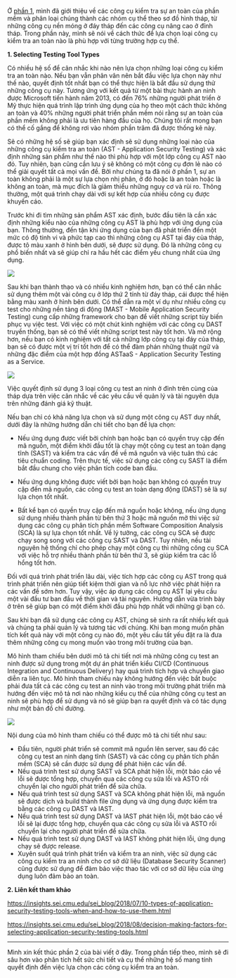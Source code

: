 Ở [phần 1](https://viblo.asia/p/nhung-cong-cu-test-security-cua-ung-dung-phan-1-L4x5xwXwlBM), mình đã giới thiệu về các công cụ kiểm tra sự an toàn của phần mềm và phân loại chúng thành các nhóm cụ thể theo sơ đồ hình tháp, từ những công cụ nền móng ở đáy tháp đến các công cụ nâng cao ở đỉnh tháp. Trong phần này, mình sẽ nói về cách thức để lựa chọn loại công cụ kiểm tra an toàn nào là phù hợp với từng trường hợp cụ thể.

**1. Selecting Testing Tool Types**

Có nhiều hệ số để cân nhắc khi nào nên lựa chọn những loại công cụ kiểm tra an toàn nào. Nếu bạn vẫn phân vân nên bắt đầu việc lựa chọn này như thế nào, quyết định tốt nhất bạn có thể thực hiện là bắt đầu sử dụng thử những công cụ này. Tương ứng với kết quả từ một bài thực hành an ninh được Microsoft tiến hành năm 2013, có đến 76% những người phát triển ở Mỹ thực hiện quá trình lập trình ứng dụng của họ theo một cách thức không an toàn và 40% những người phát triển phần mềm nói rằng sự an toàn của phần mềm không phải là ưu tiên hàng đầu của họ. Chúng tôi rất mong bạn có thể cố gắng để không rơi vào nhóm phần trăm đã được thống kê này.

Sẽ có những hệ số sẽ giúp bạn xác định sẽ sử dụng những loại nào của những công cụ kiểm tra an toàn (AST - Application Security Testing) và xác định những sản phẩm như thế nào thì phù hợp với một lớp công cụ AST nào đó. Tuy nhiên, bạn cũng cần lưu ý sẽ không có một công cụ đơn lẻ nào có thể giải quyết tất cả mọi vấn đề. Bởi như chúng ta đã nói ở phần 1, sự an toàn không phải là một sự lựa chọn nhị phân, ở đó hoặc là an toàn hoặc là không an toàn, mà mục đích là giảm thiểu những nguy cơ và rủi ro. Thông thường, một quá trình chạy dài với sự kết hợp của nhiều công cụ được khuyến cáo.

Trước khi đi tìm những sản phẩm AST xác định, bước đầu tiên là cần xác định những kiểu nào của những công cụ AST là phù hợp với ứng dụng của bạn. Thông thường, đến tận khi ứng dụng của bạn đã phát triển đến một mức có độ tinh vi và phức tạp cao thì những công cụ AST tại đáy của tháp, được tô màu xanh ở hình bên dưới, sẽ được sử dụng. Đó là những công cụ phổ biến nhất và sẽ giúp chỉ ra hầu hết các điểm yếu chung nhất của ứng dụng.

![](https://images.viblo.asia/2012454a-6884-4f90-9518-53287d7cb00b.png)

Sau khi bạn thành thạo và có nhiều kinh nghiệm hơn, bạn có thể cân nhắc sử dụng thêm một vài công cụ ở lớp thứ 2 tính từ đáy tháp, cái được thể hiện bằng màu xanh ở hình bên dưới. Có thể dẫn ra một ví dụ như nhiều công cụ test cho những nền tảng di động (MAST - Mobile Application Security Testing) cung cấp những framework cho bạn để viết những script tùy biến phục vụ việc test. Với việc có một chút kinh nghiệm với các công cụ DAST truyền thống, bạn sẽ có thể viết những script test này tốt hơn. Và mở rộng hơn, nếu bạn có kinh nghiệm với tất cả những lớp công cụ tại đáy của tháp, bạn sẽ có được một vị trí tốt hơn để có thể đàm phán những thuật ngữ và những đặc điểm của một hợp đồng ASTaaS - Application Security Testing as a Service. 

![](https://images.viblo.asia/ecb4656f-8b0d-4e1d-ae1a-cdf6e38060fa.png)

Việc quyết định sử dụng 3 loại công cụ test an ninh ở đỉnh trên cùng của tháp dựa trên việc cân nhắc về các yêu cầu về quản lý và tài nguyên dựa trên những đánh giá kỹ thuật. 

Nếu bạn chỉ có khả năng lựa chọn và sử dụng một công cụ AST duy nhất, dưới đây là những hướng dẫn chi tiết cho bạn để lựa chọn:

* Nếu ứng dụng được viết bởi chính bạn hoặc bạn có quyền truy cập đến mã nguồn, một điểm khởi đầu tốt là chạy một công cụ test an toàn dạng tĩnh (SAST) và kiểm tra các vấn đề về mã nguồn và việc tuân thủ các tiêu chuẩn coding. Trên thực tế, việc sử dụng các công cụ SAST là điểm bắt đầu chung cho việc phân tích code ban đầu.

* Nếu ứng dụng không được viết bởi bạn hoặc bạn không có quyền truy cập đến mã nguồn, các công cụ test an toàn dạng động (DAST) sẽ là sự lựa chọn tốt nhất.

* Bất kể bạn có quyền truy cập đến mã nguồn hoặc không, nếu ứng dụng sử dụng nhiều thành phần từ bên thứ 3 hoặc mã nguồn mở thì việc sử dụng các công cụ phân tích phần mềm Software Composition Analysis (SCA) là sự lựa chọn tốt nhất. Về lý tưởng, các công cụ SCA sẽ được chạy song song với các công cụ SAST và DAST. Tuy nhiên, nếu tài nguyên hệ thống chỉ cho phép chạy một công cụ thì những công cụ SCA với việc hỗ trợ nhiều thành phần từ bên thứ 3, sẽ giúp kiểm tra các lỗ hổng tốt hơn.

Đối với quá trình phát triển lâu dài, việc tích hợp các công cụ AST trong quá trình phát triển nên giúp tiết kiệm thời gian và nỗ lực nhờ việc phát hiện ra các vấn đề sớm hơn. Tuy vậy, việc áp dụng các công cụ AST lại yêu cầu một vài đầu tư ban đầu về thời gian và tài nguyên. Hướng dẫn vừa trình bày ở trên sẽ giúp bạn có một điểm khởi đầu phù hợp nhất với những gì bạn có. 

Sau khi bạn đã sử dụng các công cụ AST, chúng sẽ sinh ra rất nhiều kết quả và chúng ta phải quản lý và tương tác với chúng. Khi bạn mong muốn phân tích kết quả này với một công cụ nào đó, một yêu cầu tất yếu đặt ra là đưa thêm những công cụ mong muốn vào trong môi trường của bạn. 

Mô hình tham chiếu bên dưới mô tả chi tiết nơi mà những công cụ test an ninh được sử dụng trong một dự án phát triển kiểu CI/CD (Continuous Integration and Continuous Delivery) hay quá trình tích hợp và chuyển giao diễn ra liên tục. Mô hình tham chiếu này không hướng đến việc bắt buộc phải đưa tất cả các công cụ test an ninh vào trong môi trường phát triển mà hướng đến việc mô tả nơi nào những kiểu cụ thể của những công cụ test an ninh sẽ phù hợp để sử dụng và nó sẽ giúp bạn ra quyết định và có tác dụng như một bản đồ chỉ đường. 

![](https://images.viblo.asia/827d7923-747d-4930-8f2c-c8a3895848a9.png)

Nội dung của mô hình tham chiếu có thể được mô tả chi tiết như sau: 

* Đầu tiên, người phát triển sẽ commit mã nguồn lên server, sau đó các công cụ test an ninh dạng tĩnh (SAST) và các công cụ phân tích phần mềm (SCA) sẽ cần được sử dụng để phát hiện các vấn đề. 
* Nếu quá trình test sử dụng SAST và SCA phát hiện lỗi, một báo cáo về lỗi sẽ được tổng hợp, chuyển qua các công cụ sửa lỗi và ASTO rồi chuyển lại cho người phát triển để sửa chữa. 
* Nếu quá trình test sử dụng SAST và SCA không phát hiện lỗi, mã nguồn sẽ được dịch và build thành file ứng dụng và ứng dụng được kiểm tra bằng các công cụ DAST và IAST. 
* Nếu quá trình test sử dụng DAST và IAST phát hiện lỗi, một báo cáo về lỗi sẽ lại được tổng hợp, chuyển qua các công cụ sửa lỗi và ASTO rồi chuyển lại cho người phát triển để sửa chữa. 
* Nếu quá trình test sử dụng DAST và IAST không phát hiện lỗi, ứng dụng chạy sẽ được release. 
* Xuyên suốt quá trình phát triển và kiểm tra an ninh, việc sử dụng các công cụ kiểm tra an ninh cho cơ sở dữ liệu (Database Security Scanner) cũng được sử dụng để đảm bảo việc thao tác với cơ sở dữ liệu của ứng dụng luôn đảm bảo an toàn.

**2. Liên kết tham khảo**

https://insights.sei.cmu.edu/sei_blog/2018/07/10-types-of-application-security-testing-tools-when-and-how-to-use-them.html

https://insights.sei.cmu.edu/sei_blog/2018/08/decision-making-factors-for-selecting-application-security-testing-tools.html

-----

Mình xin kết thúc phần 2 của bài viết ở đây. Trong phần tiếp theo, mình sẽ đi sâu hơn vào phân tích hết sức chi tiết và cụ thể những hệ số mang tính quyết định đến việc lựa chọn các công cụ kiểm tra an toàn.